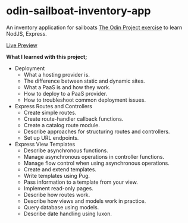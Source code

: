 # odin-sailboat-inventory-app

An inventory application for sailboats
[The Odin Project exercise](https://www.theodinproject.com/lessons/nodejs-inventory-application) to learn NodJS, Express.

[Live Preview](https://odin-sailboat-inventory-app-production.up.railway.app)

**What I learned with this project;**

- Deployment
  - What a hosting provider is.
  - The difference between static and dynamic sites.
  - What a PaaS is and how they work.
  - How to deploy to a PaaS provider.
  - How to troubleshoot common deployment issues.
- Express Routes and Controllers
  - Create simple routes.
  - Create route-handler callback functions.
  - Create a catalog route module.
  - Describe approaches for structuring routes and controllers.
  - Set up URL endpoints.
- Express View Templates
  - Describe asynchronous functions.
  - Manage asynchronous operations in controller functions.
  - Manage flow control when using asynchronous operations.
  - Create and extend templates.
  - Write templates using Pug.
  - Pass information to a template from your view.
  - Implement read-only pages.
  - Describe how routes work.
  - Describe how views and models work in practice.
  - Query database using models.
  - Describe date handling using luxon.
